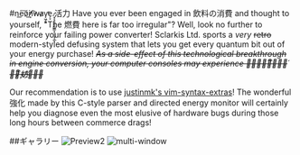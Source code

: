 #ne͟͠o̷͘̕ņ̸̕͟͡w̴a̷v̙͖̗͓̕e͏̗̞.̷͏͙͔̥͉̖̗̳͇͙̠̠͓̝̲ͅ活力
Have you ever been engaged in 飲料の消費 and thought to yourself, "The 燃費 here is far too irregular"? Well, look no further to reinforce your failing power converter! Sclarkis Ltd. sports a *very* ~~retro~~ modern-styled defusing system that lets you get every quantum bit out of your energy purchase! *~~As a side-effect of this technological breakthrough in engine conversion, your computer consoles may experience 断̴続͏̢̡͞的̴̢́な̴̷̧̕͞妨҉̸̀害̴̵~~*


Our recommendation is to use [justinmk's vim-syntax-extras](https://github.com/justinmk/vim-syntax-extra)! The wonderful 強化 made by this C-style parser and directed energy monitor will certainly help you diagnose even the most elusive of hardware bugs during those long hours between commerce drags!


##ギャラリー
![Preview2](https://cloud.githubusercontent.com/assets/8389374/6789587/6482421e-d16f-11e4-9e15-48a7d0e99a84.png)
![multi-window](https://cloud.githubusercontent.com/assets/8389374/6789767/e11604d6-d170-11e4-8472-1d9e32ae2caa.png)

